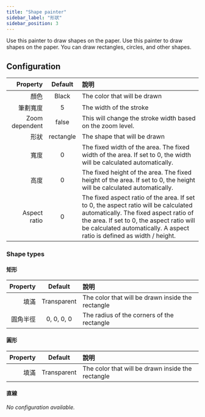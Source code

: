 ```yaml
---
title: "Shape painter"
sidebar_label: "形狀"
sidebar_position: 3
---
```



Use this painter to draw shapes on the paper. Use this painter to draw shapes on the paper. You can draw rectangles, circles, and other shapes.

## Configuration

|       Property |  Default  | 說明                                                                                                                                                                                                                                                   |
| --------------:|:---------:|:---------------------------------------------------------------------------------------------------------------------------------------------------------------------------------------------------------------------------------------------------- |
|             顏色 |   Black   | The color that will be drawn                                                                                                                                                                                                                         |
|           筆劃寬度 |     5     | The width of the stroke                                                                                                                                                                                                                              |
| Zoom dependent |   false   | This will change the stroke width based on the zoom level.                                                                                                                                                                                           |
|             形狀 | rectangle | The shape that will be drawn                                                                                                                                                                                                                         |
|             寬度 |     0     | The fixed width of the area. The fixed width of the area. If set to 0, the width will be calculated automatically.                                                                                                                                   |
|             高度 |     0     | The fixed height of the area. The fixed height of the area. If set to 0, the height will be calculated automatically.                                                                                                                                |
|   Aspect ratio |     0     | The fixed aspect ratio of the area. If set to 0, the aspect ratio will be calculated automatically. The fixed aspect ratio of the area. If set to 0, the aspect ratio will be calculated automatically. A aspect ratio is defined as width / height. |

### Shape types

#### 矩形

| Property |   Default   | 說明                                                |
| --------:|:-----------:|:------------------------------------------------- |
|       填滿 | Transparent | The color that will be drawn inside the rectangle |
|     圓角半徑 | 0, 0, 0, 0  | The radius of the corners of the rectangle        |

#### 圓形

| Property |   Default   | 說明                                                |
| --------:|:-----------:|:------------------------------------------------- |
|       填滿 | Transparent | The color that will be drawn inside the rectangle |

#### 直線

*No configuration available.*
